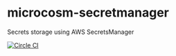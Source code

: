 # microcosm-secretmanager

Secrets storage using AWS SecretsManager

[![Circle CI](https://circleci.com/gh/globality-corp/microcosm-secretmanager/tree/develop.svg?style=svg)](https://circleci.com/gh/globality-corp/microcosm-secretmanager/tree/develop)
